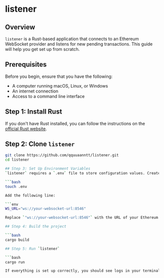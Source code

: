 # listener

## Overview
`listener` is a Rust-based application that connects to an Ethereum WebSocket provider and listens for new pending transactions. This guide will help you get set up from scratch.

## Prerequisites
Before you begin, ensure that you have the following:
- A computer running macOS, Linux, or Windows
- An internet connection
- Access to a command line interface

## Step 1: Install Rust
If you don't have Rust installed, you can follow the instructions on the [official Rust website](https://www.rust-lang.org/tools/install).

## Step 2: Clone `listener`

```bash
git clone https://github.com/qquuaanntt/listener.git
cd listener

## Step 3: Set Up Environment Variables
`listener` requires a `.env` file to store configuration values. Create a `.env` file in the root of the `listener` directory:

```bash
touch .env

Add the following line:

```env
WS_URL="ws://your-websocket-url:8546"

Replace `"ws://your-websocket-url:8546"` with the URL of your Ethereum WebSocket provider.

## Step 4: Build the project

```bash
cargo build

## Step 5: Run `listener`

```bash
cargo run

If everything is set up correctly, you should see logs in your terminal indicating that you are connected to the Ethereum node and processing transactions.
